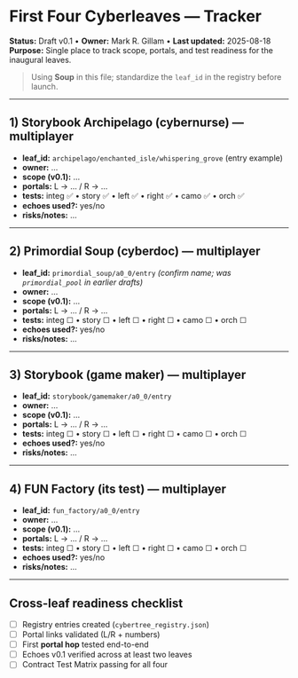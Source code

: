 <!-- Path: C:\Users\Admin\storybook_archipelago\docs\first_four_cyberleaves.md -->

# First Four Cyberleaves — Tracker

**Status:** Draft v0.1 • **Owner:** Mark R. Gillam • **Last updated:** 2025-08-18  
**Purpose:** Single place to track scope, portals, and test readiness for the inaugural leaves.
 
> Using **Soup** in this file; standardize the `leaf_id` in the registry before launch.

---

## 1) Storybook Archipelago (cybernurse) — multiplayer
- **leaf_id:** `archipelago/enchanted_isle/whispering_grove` (entry example)
- **owner:** …
- **scope (v0.1):** …
- **portals:** L → … / R → …
- **tests:** integ ✅ • story ✅ • left ✅ • right ✅ • camo ✅ • orch ✅
- **echoes used?:** yes/no
- **risks/notes:** …

---

## 2) Primordial Soup (cyberdoc) — multiplayer
- **leaf_id:** `primordial_soup/a0_0/entry` *(confirm name; was `primordial_pool` in earlier drafts)*
- **owner:** …
- **scope (v0.1):** …
- **portals:** L → … / R → …
- **tests:** integ ☐ • story ☐ • left ☐ • right ☐ • camo ☐ • orch ☐
- **echoes used?:** yes/no
- **risks/notes:** …

---

## 3) Storybook (game maker) — multiplayer
- **leaf_id:** `storybook/gamemaker/a0_0/entry`
- **owner:** …
- **scope (v0.1):** …
- **portals:** L → … / R → …
- **tests:** integ ☐ • story ☐ • left ☐ • right ☐ • camo ☐ • orch ☐
- **echoes used?:** yes/no
- **risks/notes:** …

---

## 4) FUN Factory (its test) — multiplayer
- **leaf_id:** `fun_factory/a0_0/entry`
- **owner:** …
- **scope (v0.1):** …
- **portals:** L → … / R → …
- **tests:** integ ☐ • story ☐ • left ☐ • right ☐ • camo ☐ • orch ☐
- **echoes used?:** yes/no
- **risks/notes:** …

---

## Cross-leaf readiness checklist
- [ ] Registry entries created (`cybertree_registry.json`)
- [ ] Portal links validated (L/R + numbers)
- [ ] First **portal hop** tested end-to-end
- [ ] Echoes v0.1 verified across at least two leaves
- [ ] Contract Test Matrix passing for all four
